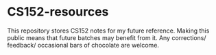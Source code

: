 # CS152-resources
This repository stores CS152 notes for my future reference. Making this public means that future batches may benefit from it. Any corrections/ feedback/ occasional bars of chocolate are welcome.
